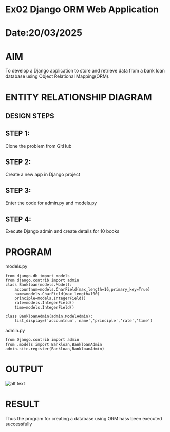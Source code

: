 # Ex02 Django ORM Web Application
# Date:20/03/2025
# AIM
To develop a Django application to store and retrieve data from a bank loan database using Object Relational Mapping(ORM).

# ENTITY RELATIONSHIP DIAGRAM
## DESIGN STEPS
## STEP 1:
Clone the problem from GitHub

## STEP 2:
Create a new app in Django project

## STEP 3:
Enter the code for admin.py and models.py

## STEP 4:
Execute Django admin and create details for 10 books

# PROGRAM
models.py
```
from django.db import models
from django.contrib import admin
class Bankloan(models.Model):
	accountnum=models.CharField(max_length=16,primary_key=True)
	name=models.CharField(max_length=100)
	principle=models.IntegerField()
	rate=models.IntegerField()
	time=models.IntegerField()

class BankloanAdmin(admin.ModelAdmin):
	list_display=('accountnum','name','principle','rate','time')

```
admin.py
```
from Django.contrib import admin
from .models import Bankloan,BankloanAdmin
admin.site.register(Bankloan,BankloanAdmin)
```
# OUTPUT
![alt text](<../abi/ormapp/Screenshot 2025-03-26 001529.png>)

# RESULT
Thus the program for creating a database using ORM hass been executed successfully
